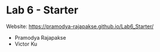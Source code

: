 # Lab 6 - Starter
Website: https://pramodya-rajapakse.github.io/Lab6_Starter/
- Pramodya Rajapakse
- Victor Ku
